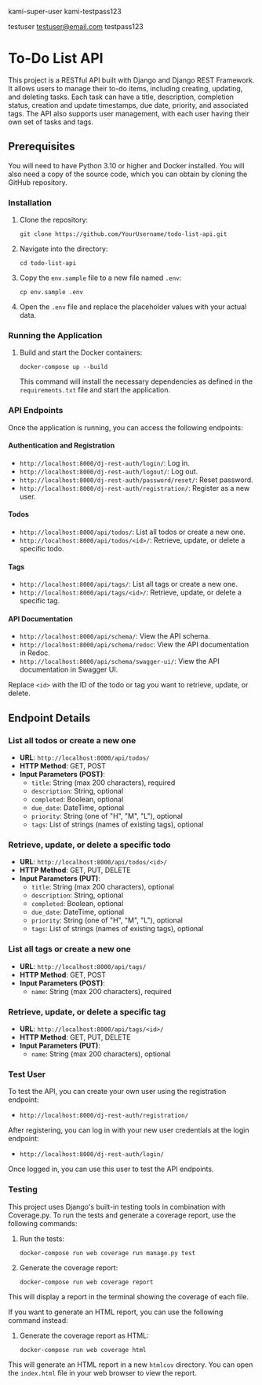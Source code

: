 kami-super-user
kami-testpass123

testuser
testuser@email.com
testpass123

# To-Do List API

This project is a RESTful API built with Django and Django REST Framework. It allows users to manage their to-do items, including creating, updating, and deleting tasks. Each task can have a title, description, completion status, creation and update timestamps, due date, priority, and associated tags. The API also supports user management, with each user having their own set of tasks and tags.

## Prerequisites

You will need to have Python 3.10 or higher and Docker installed. You will also need a copy of the source code, which you can obtain by cloning the GitHub repository.

### Installation

1. Clone the repository:
    ```
    git clone https://github.com/YourUsername/todo-list-api.git
    ```
2. Navigate into the directory:
    ```
    cd todo-list-api
    ```
3. Copy the `env.sample` file to a new file named `.env`:
    ```
    cp env.sample .env
    ```
4. Open the `.env` file and replace the placeholder values with your actual data.

### Running the Application

1. Build and start the Docker containers:
    ```
    docker-compose up --build
    ```
    This command will install the necessary dependencies as defined in the `requirements.txt` file and start the application.

### API Endpoints

Once the application is running, you can access the following endpoints:

#### Authentication and Registration

- `http://localhost:8000/dj-rest-auth/login/`: Log in.
- `http://localhost:8000/dj-rest-auth/logout/`: Log out.
- `http://localhost:8000/dj-rest-auth/password/reset/`: Reset password.
- `http://localhost:8000/dj-rest-auth/registration/`: Register as a new user.

#### Todos

- `http://localhost:8000/api/todos/`: List all todos or create a new one.
- `http://localhost:8000/api/todos/<id>/`: Retrieve, update, or delete a specific todo.

#### Tags

- `http://localhost:8000/api/tags/`: List all tags or create a new one.
- `http://localhost:8000/api/tags/<id>/`: Retrieve, update, or delete a specific tag.

#### API Documentation

- `http://localhost:8000/api/schema/`: View the API schema.
- `http://localhost:8000/api/schema/redoc`: View the API documentation in Redoc.
- `http://localhost:8000/api/schema/swagger-ui/`: View the API documentation in Swagger UI.

Replace `<id>` with the ID of the todo or tag you want to retrieve, update, or delete.

## Endpoint Details

### List all todos or create a new one

- **URL**: `http://localhost:8000/api/todos/`
- **HTTP Method**: GET, POST
- **Input Parameters (POST)**:
    - `title`: String (max 200 characters), required
    - `description`: String, optional
    - `completed`: Boolean, optional
    - `due_date`: DateTime, optional
    - `priority`: String (one of "H", "M", "L"), optional
    - `tags`: List of strings (names of existing tags), optional

### Retrieve, update, or delete a specific todo

- **URL**: `http://localhost:8000/api/todos/<id>/`
- **HTTP Method**: GET, PUT, DELETE
- **Input Parameters (PUT)**:
    - `title`: String (max 200 characters), optional
    - `description`: String, optional
    - `completed`: Boolean, optional
    - `due_date`: DateTime, optional
    - `priority`: String (one of "H", "M", "L"), optional
    - `tags`: List of strings (names of existing tags), optional

### List all tags or create a new one

- **URL**: `http://localhost:8000/api/tags/`
- **HTTP Method**: GET, POST
- **Input Parameters (POST)**:
    - `name`: String (max 200 characters), required

### Retrieve, update, or delete a specific tag

- **URL**: `http://localhost:8000/api/tags/<id>/`
- **HTTP Method**: GET, PUT, DELETE
- **Input Parameters (PUT)**:
    - `name`: String (max 200 characters), optional

### Test User

To test the API, you can create your own user using the registration endpoint:

- `http://localhost:8000/dj-rest-auth/registration/`

After registering, you can log in with your new user credentials at the login endpoint:

- `http://localhost:8000/dj-rest-auth/login/`

Once logged in, you can use this user to test the API endpoints.

### Testing

This project uses Django's built-in testing tools in combination with Coverage.py. To run the tests and generate a coverage report, use the following commands:

1. Run the tests:
    ```
    docker-compose run web coverage run manage.py test
    ```
2. Generate the coverage report:
    ```
    docker-compose run web coverage report
    ```

This will display a report in the terminal showing the coverage of each file.

If you want to generate an HTML report, you can use the following command instead:

1. Generate the coverage report as HTML:
    ```
    docker-compose run web coverage html
    ```

This will generate an HTML report in a new `htmlcov` directory. You can open the `index.html` file in your web browser to view the report.


